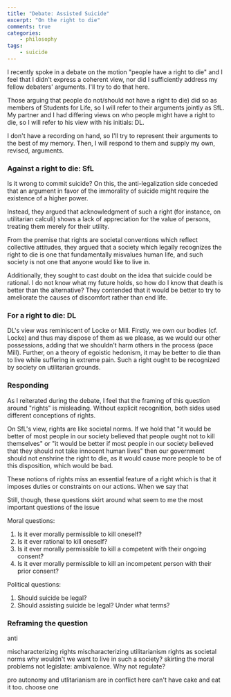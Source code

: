 ```yaml
---
title: "Debate: Assisted Suicide"
excerpt: "On the right to die"
comments: true
categories: 
    - philosophy
tags:
    - suicide
---
```


I recently spoke in a debate on the motion "people have a right to die" and I feel that I didn't express a coherent view, nor did I sufficiently address my fellow debaters' arguments. I'll try to do that here. 

Those arguing that people do not/should not have a right to die) did so as members of Students for Life, so I will refer to their arguments jointly as SfL. My partner and I had differing views on who people might have a right to die, so I will refer to his view with his initials: DL.

I don't have a recording on hand, so I'll try to represent their arguments to the best of my memory. Then, I will respond to them and supply my own, revised, arguments. 

### Against a right to die: SfL

Is it wrong to commit suicide? On this, the anti-legalization side conceded that an argument in favor of the immorality of suicide might require the existence of a higher power.

Instead, they argued that acknowledgment of such a right (for instance, on utilitarian calculi) shows a lack of appreciation for the value of persons, treating them merely for their utility. 

From the premise that rights are societal conventions which reflect collective attitudes, they argued that a society which legally recognizes the right to die is one that fundamentally misvalues human life, and such society is not one that anyone would like to live in.

Additionally, they sought to cast doubt on the idea that suicide could be rational. I do not know what my future holds, so how do I know that death is better than the alternative? They contended that it would be better to try to ameliorate the causes of discomfort rather than end life.

### For a right to die: DL

DL's view was reminiscent of Locke or Mill. Firstly, we own our bodies (cf. Locke) and thus may dispose of them as we please, as we would our other possessions, adding that we shouldn't harm others in the process (pace Mill). Further, on a theory of egoistic hedonism, it may be better to die than to live while suffering in extreme pain. Such a right ought to be recognized by society on utilitarian grounds.

### Responding

As I reiterated during the debate, I feel that the framing of this question around "rights" is misleading. Without explicit recognition, both sides used different conceptions of rights.

On SfL's view, rights are like societal norms. If we hold that "it would be better of most people in our society believed that people ought not to kill themselves" or "it would be better if most people in our society believed that they should not take innocent human lives" then our government should not enshrine the right to die, as it would cause more people to be of this disposition, which would be bad. 

These notions of rights miss an essential feature of a right which is that it imposes duties or constraints on our actions. When we say that 

Still, though, these questions skirt around what seem to me the most important questions of the issue


Moral questions:
1. Is it ever morally permissible to kill oneself?
2. Is it ever rational to kill oneself?
3. Is it ever morally permissible to kill a competent with their ongoing consent?
4. Is it ever morally permissible to kill an incompetent person with their prior consent?

Political questions:
1. Should suicide be legal?
2. Should assisting suicide be legal? Under what terms?

### Reframing the question

anti

mischaracterizing rights
mischaracterizing utilitarianism
rights as societal norms
why wouldn't we want to live in such a society?
skirting the moral problems
not legislate: ambivalence. Why not regulate?

pro
autonomy and utlitarianism are in conflict here
can't have cake and eat it too. choose one
